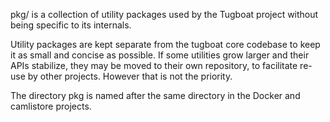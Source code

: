 pkg/ is a collection of utility packages used by the Tugboat project without being specific to its internals.

Utility packages are kept separate from the tugboat core codebase to keep it as small and concise as possible. If some utilities grow larger and their APIs stabilize, they may be moved to their own repository, to facilitate re-use by other projects. However that is not the priority.

The directory pkg is named after the same directory in the Docker and camlistore projects.

